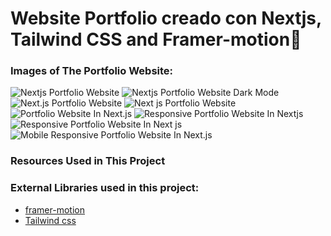 # Website Portfolio creado con Nextjs, Tailwind CSS and Framer-motion🌟

### Images of The Portfolio Website:

![Nextjs Portfolio Website](../../public/images/projects/miportfolio.png)
![Nextjs Portfolio Website Dark Mode]()
![Next.js Portfolio Website]()
![Next js Portfolio Website]()
![Portfolio Website In Next.js]()
![Responsive Portfolio Website In Nextjs]()
![Responsive Portfolio Website In Next js]()
![Mobile Responsive Portfolio Website In Next.js]()

### Resources Used in This Project


### External Libraries used in this project:

- [framer-motion](https://www.framer.com/motion/) <br />
- [Tailwind css](https://tailwindcss.com/) <br />



